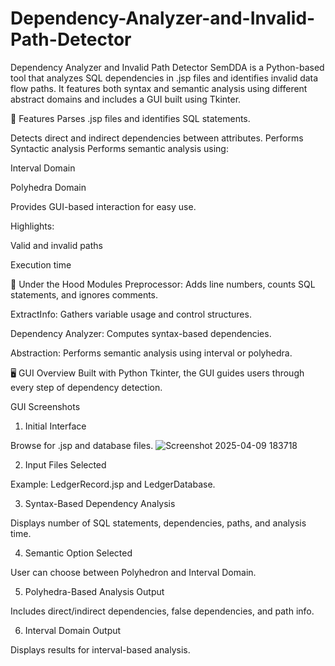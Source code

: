 # Dependency-Analyzer-and-Invalid-Path-Detector
Dependency Analyzer and Invalid Path Detector
SemDDA is a Python-based tool that analyzes SQL dependencies in .jsp files and identifies invalid data flow paths. It features both syntax and semantic analysis using different abstract domains and includes a GUI built using Tkinter.

🚀 Features
Parses .jsp files and identifies SQL statements.

Detects direct and indirect dependencies between attributes.
Performs Syntactic analysis
Performs semantic analysis using:

Interval Domain

Polyhedra Domain

Provides GUI-based interaction for easy use.

Highlights:

Valid and invalid paths

Execution time

🧠 Under the Hood
Modules
Preprocessor: Adds line numbers, counts SQL statements, and ignores comments.

ExtractInfo: Gathers variable usage and control structures.

Dependency Analyzer: Computes syntax-based dependencies.

Abstraction: Performs semantic analysis using interval or polyhedra.

🖥 GUI Overview
Built with Python Tkinter, the GUI guides users through every step of dependency detection.

GUI Screenshots
1. Initial Interface

Browse for .jsp and database files.
![Screenshot 2025-04-09 183718](https://github.com/user-attachments/assets/6c6f7fbd-237f-4119-9993-285d5db6e5f9)



2. Input Files Selected

Example: LedgerRecord.jsp and LedgerDatabase.




3. Syntax-Based Dependency Analysis

Displays number of SQL statements, dependencies, paths, and analysis time.


4. Semantic Option Selected

User can choose between Polyhedron and Interval Domain.


5. Polyhedra-Based Analysis Output

Includes direct/indirect dependencies, false dependencies, and path info.


6. Interval Domain Output

Displays results for interval-based analysis.
